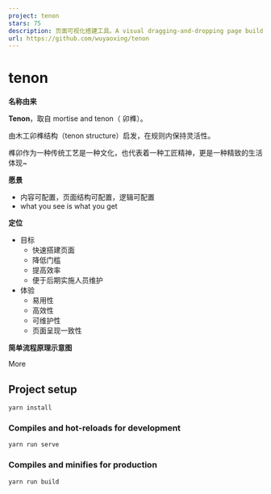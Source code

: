 ```yaml
---
project: tenon
stars: 75
description: 页面可视化搭建工具。A visual dragging-and-dropping page builder base on Vue. what you see is what you get.
url: https://github.com/wuyaoxing/tenon
---
```


tenon
=====

**名称由来**

**Tenon**，取自 mortise and tenon（ 卯榫）。

由木工卯榫结构（tenon structure）启发，在规则内保持灵活性。

榫卯作为一种传统工艺是一种文化，也代表着一种工匠精神，更是一种精致的生活体现~

**愿景**

-   内容可配置，页面结构可配置，逻辑可配置
-   what you see is what you get

**定位**

-   目标
    -   快速搭建页面
    -   降低门槛
    -   提高效率
    -   便于后期实施人员维护
-   体验
    -   易用性
    -   高效性
    -   可维护性
    -   页面呈现一致性

**简单流程原理示意图**

More

Project setup
-------------

```
yarn install
```

### Compiles and hot-reloads for development

```
yarn run serve
```

### Compiles and minifies for production

```
yarn run build
```
